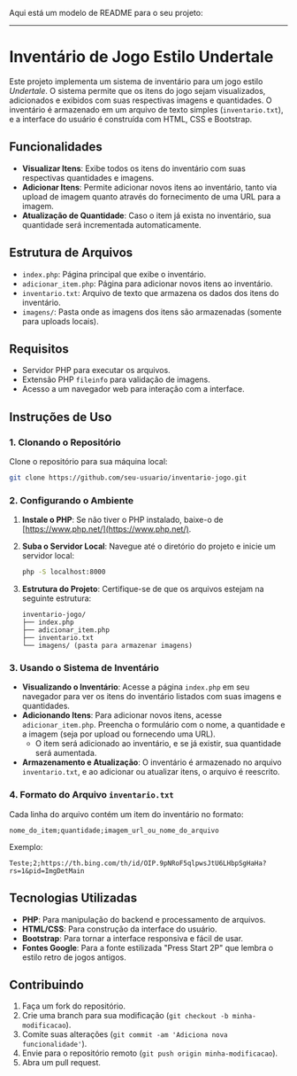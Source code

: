 Aqui está um modelo de README para o seu projeto:

---

# Inventário de Jogo Estilo Undertale

Este projeto implementa um sistema de inventário para um jogo estilo *Undertale*. O sistema permite que os itens do jogo sejam visualizados, adicionados e exibidos com suas respectivas imagens e quantidades. O inventário é armazenado em um arquivo de texto simples (`inventario.txt`), e a interface do usuário é construída com HTML, CSS e Bootstrap.

## Funcionalidades

- **Visualizar Itens**: Exibe todos os itens do inventário com suas respectivas quantidades e imagens.
- **Adicionar Itens**: Permite adicionar novos itens ao inventário, tanto via upload de imagem quanto através do fornecimento de uma URL para a imagem.
- **Atualização de Quantidade**: Caso o item já exista no inventário, sua quantidade será incrementada automaticamente.

## Estrutura de Arquivos

- `index.php`: Página principal que exibe o inventário.
- `adicionar_item.php`: Página para adicionar novos itens ao inventário.
- `inventario.txt`: Arquivo de texto que armazena os dados dos itens do inventário.
- `imagens/`: Pasta onde as imagens dos itens são armazenadas (somente para uploads locais).

## Requisitos

- Servidor PHP para executar os arquivos.
- Extensão PHP `fileinfo` para validação de imagens.
- Acesso a um navegador web para interação com a interface.

## Instruções de Uso

### 1. **Clonando o Repositório**

Clone o repositório para sua máquina local:

```bash
git clone https://github.com/seu-usuario/inventario-jogo.git
```

### 2. **Configurando o Ambiente**

1. **Instale o PHP**: Se não tiver o PHP instalado, baixe-o de [https://www.php.net/](https://www.php.net/).
2. **Suba o Servidor Local**: Navegue até o diretório do projeto e inicie um servidor local:

   ```bash
   php -S localhost:8000
   ```

3. **Estrutura do Projeto**: Certifique-se de que os arquivos estejam na seguinte estrutura:
   ```
   inventario-jogo/
   ├── index.php
   ├── adicionar_item.php
   ├── inventario.txt
   └── imagens/ (pasta para armazenar imagens)
   ```

### 3. **Usando o Sistema de Inventário**

- **Visualizando o Inventário**: Acesse a página `index.php` em seu navegador para ver os itens do inventário listados com suas imagens e quantidades.
- **Adicionando Itens**: Para adicionar novos itens, acesse `adicionar_item.php`. Preencha o formulário com o nome, a quantidade e a imagem (seja por upload ou fornecendo uma URL).
  - O item será adicionado ao inventário, e se já existir, sua quantidade será aumentada.
- **Armazenamento e Atualização**: O inventário é armazenado no arquivo `inventario.txt`, e ao adicionar ou atualizar itens, o arquivo é reescrito.

### 4. **Formato do Arquivo `inventario.txt`**

Cada linha do arquivo contém um item do inventário no formato:

```
nome_do_item;quantidade;imagem_url_ou_nome_do_arquivo
```

Exemplo:

```
Teste;2;https://th.bing.com/th/id/OIP.9pNRoF5qlpwsJtU6LHbpSgHaHa?rs=1&pid=ImgDetMain
```

## Tecnologias Utilizadas

- **PHP**: Para manipulação do backend e processamento de arquivos.
- **HTML/CSS**: Para construção da interface do usuário.
- **Bootstrap**: Para tornar a interface responsiva e fácil de usar.
- **Fontes Google**: Para a fonte estilizada "Press Start 2P" que lembra o estilo retro de jogos antigos.

## Contribuindo

1. Faça um fork do repositório.
2. Crie uma branch para sua modificação (`git checkout -b minha-modificacao`).
3. Comite suas alterações (`git commit -am 'Adiciona nova funcionalidade'`).
4. Envie para o repositório remoto (`git push origin minha-modificacao`).
5. Abra um pull request.
